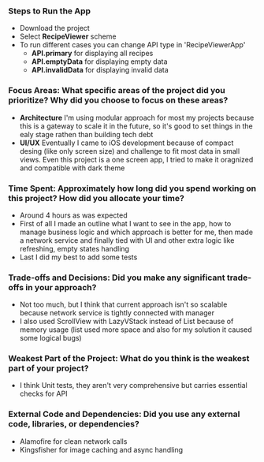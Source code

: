 ### Steps to Run the App
- Download the project
- Select **RecipeViewer** scheme
- To run different cases you can change API type in 'RecipeViewerApp'
  - **API.primary** for displaying all recipes
  - **API.emptyData** for displaying empty data
  - **API.invalidData** for displaying invalid data

### Focus Areas: What specific areas of the project did you prioritize? Why did you choose to focus on these areas?
- **Architecture** I'm using modular approach for most my projects because this is a gateway to scale it in the future, so it's good to set things in the ealy stage rathen than building tech debt
- **UI/UX** Eventually I came to iOS development because of compact desing (like only screen size) and challenge to fit most data in small views. Even this project is a one screen app, I tried to make it oragnized and compatible with dark theme

### Time Spent: Approximately how long did you spend working on this project? How did you allocate your time?
- Around 4 hours as was expected
- First of all I made an outline what I want to see in the app, how to manage business logic and which approach is better for me, then made a network service and finally tied with UI and other extra logic like refreshing, empty states handling
- Last I did my best to add some tests

### Trade-offs and Decisions: Did you make any significant trade-offs in your approach?
- Not too much, but I think that current approach isn't so scalable because network service is tightly connected with manager
- I also used ScrollView with LazyVStack instead of List because of memory usage (list used more space and also for my solution it caused some logical bugs)

### Weakest Part of the Project: What do you think is the weakest part of your project?
- I think Unit tests, they aren't very comprehensive but carries essential checks for API

### External Code and Dependencies: Did you use any external code, libraries, or dependencies?
- Alamofire for clean network calls
- Kingsfisher for image caching and async handling
